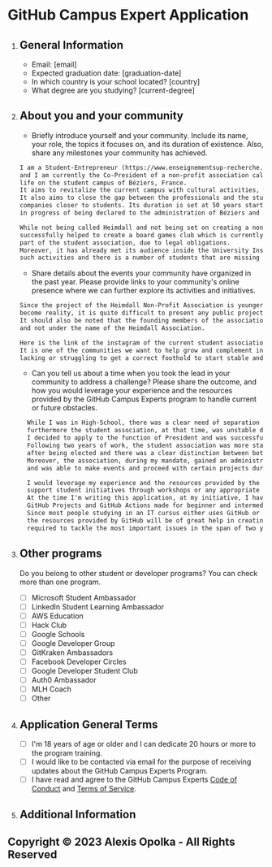 # GitHub Campus Expert Application

1. ## General Information

   - Email: [email]
   - Expected graduation date: [graduation-date]
   - In which country is your school located? [country]
   - What degree are you studying? [current-degree]

2. ## About you and your community

   - Briefly introduce yourself and your community. Include its name, your role, the topics it focuses on, and its duration of existence. Also, share any milestones your community has achieved.

    ```txt
    I am a Student-Entrepreneur (https://www.enseignementsup-recherche.gouv.fr/fr/statut-national-etudiant-entrepreneur-46412)
    and I am currently the Co-President of a non-profit association called Heimdall consisting of pro-active members of the student
    life on the student campus of Béziers, France.
    It aims to revitalize the current campus with cultural activities, workshops and conferences.
    It also aims to close the gap between the professionals and the students by supporting student initiatives and making
    companies closer to students. Its duration is set at 50 years starting from the day of its declaration, it is currently
    in progress of being declared to the administration of Béziers and should be recognized as a moral entity in mid-september at the latest.

    While not being called Heimdall and not being set on creating a non-profit association, the founding members, including me,
    successfully helped to create a board games club which is currently administered by one of those members who is also
    part of the student association, due to legal obligations.
    Moreover, it has already met its audience inside the University Institute of Technology, which shows us there is room to grow
    such activities and there is a number of students that are missing those.
    ```

   <div style="page-break-after: always"></div>

   - Share details about the events your community have organized in the past year. Please provide links to your community's online presence where we can further explore its activities and initiatives.

    ```txt
    Since the project of the Heimdall Non-Profit Association is younger than a year and the legal entity is on its way to
    become reality, it is quite difficult to present any public project as the work of its community since it wasn't even a thing.
    It should also be noted that the founding members of the association were each working on their project under their own name
    and not under the name of the Heimdall Association.

    Here is the link of the instagram of the current student association: https://www.instagram.com/aeiutbeziers/
    It is one of the communities we want to help grow and complement in the areas they are
    lacking or struggling to get a correct foothold to start stable and more inclusive actions throughout the student campus.
    ```

   <div style="page-break-after: always"></div>

   - Can you tell us about a time when you took the lead in your community to address a challenge? Please share the outcome, and how you would leverage your experience and the resources provided by the GitHub Campus Experts program to handle current or future obstacles.

    ```txt
      While I was in High-School, there was a clear need of separation between the student association and the Student Life Council,
      furthermore the student association, at that time, was unstable due to multiple resignations and short mandates of the people in charge of the association.
      I decided to apply to the function of President and was successfully elected at the position.
      Following two years of work, the student association was more stable and less prompt to people resigning from their position one or two months
      after being elected and there was a clear distinction between both organisations.
      Moreover, the association, during my mandate, gained an administrative and financial stability
      and was able to make events and proceed with certain projects during the COVID-19 pandemic in France.

      I would leverage my experience and the resources provided by the GitHub Campus Experts program to handle the current necessity of introducing intellectual events open to anyone,
      support student initiatives through workshops or any appropriate form of support, as well as empowering students in an inclusive community.
      At the time I'm writing this application, at my initiative, I have nearly finished preparing workshops and conferences on Git,
      GitHub Projects and GitHub Actions made for beginner and intermediate levels.
      Since most people studying in an IT cursus either uses GitHub or at least knows of the company,
      the resources provided by GitHub will be of great help in creating the momentum and the interest
      required to tackle the most important issues in the span of two years, at most.
    ```

   <div style="page-break-after: always"></div>

3. ## Other programs

   Do you belong to other student or developer programs? You can check more than one program.

   - [ ] Microsoft Student Ambassador
   - [ ] LinkedIn Student Learning Ambassador
   - [ ] AWS Education
   - [ ] Hack Club
   - [ ] Google Schools
   - [ ] Google Developer Group
   - [ ] GitKraken Ambassadors
   - [ ] Facebook Developer Circles
   - [ ] Google Developer Student Club
   - [ ] Auth0 Ambassador
   - [ ] MLH Coach
   - [ ] Other

4. ## Application General Terms

   - [ ]  I'm 18 years of age or older and I can dedicate 20 hours or more to the program training.
   - [ ] I would like to be contacted via email for the purpose of receiving updates about the GitHub Campus Experts Program.
   - [ ]  I have read and agree to the GitHub Campus Experts [Code of Conduct](https://github.com/campus-experts/awesome-campus-expert/blob/master/code-of-conduct.md) and [Terms of Service](https://education.github.com/experts/terms).

5. ## Additional Information

## Copyright &copy; 2023 Alexis Opolka - All Rights Reserved
